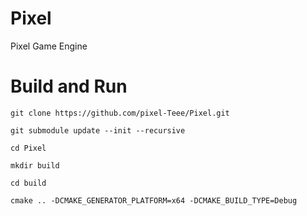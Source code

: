 # Pixel
Pixel Game Engine

# Build and Run
`git clone https://github.com/pixel-Teee/Pixel.git`

`git submodule update --init --recursive`

`cd Pixel`

`mkdir build`

`cd build`

`cmake .. -DCMAKE_GENERATOR_PLATFORM=x64 -DCMAKE_BUILD_TYPE=Debug`
